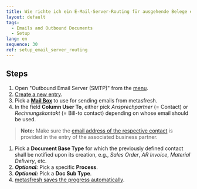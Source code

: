 ```yaml
---
title: Wie richte ich ein E-Mail-Server-Routing für ausgehende Belege ein?
layout: default
tags:
  - Emails and Outbound Documents
  - Setup
lang: en
sequence: 30
ref: setup_email_server_routing
---
```


## Steps
1. Open "Outbound Email Server (SMTP)" from the [menu](Menu).
1. [Create a new entry](New_Record_Window).
1. Pick a [**Mail Box**](Outbound_documents_setup_email_server) to use for sending emails from metasfresh.
1. In the field **Column User To**, either pick *Ansprechpartner* (= Contact) or *Rechnungskontakt* (= Bill-to contact) depending on whose email should be used.
 >**Note:** Make sure the [email address of the respective contact](Add_user_to_BPartner) is provided in the entry of the associated business partner.

1. Pick a **Document Base Type** for which the previously defined contact shall be notified upon its creation, e.g., *Sales Order*, *AR Invoice*, *Material Delivery*, etc.
1. ***Optional:*** Pick a specific **Process**.
1. ***Optional:*** Pick a **Doc Sub Type**.
1. [metasfresh saves the progress automatically](Saveindicator).
